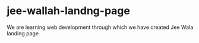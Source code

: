 # jee-wallah-landng-page
We are learning web development through which we have created Jee Wala landing page
